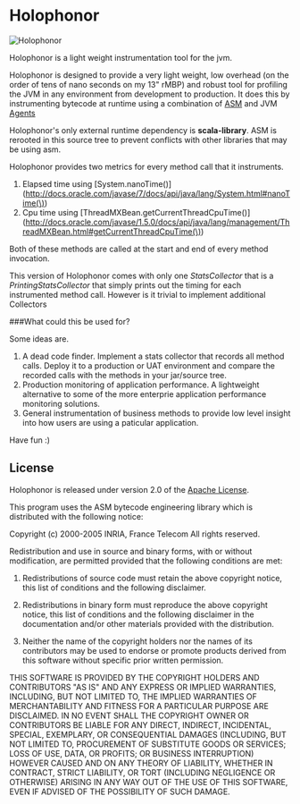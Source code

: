 Holophonor
==========

![Holophonor](http://img2.wikia.nocookie.net/__cb20061012203400/en.futurama/images/5/5e/Holophonor.jpg)

Holophonor is a light weight instrumentation tool for the jvm.


Holophonor is designed to provide a very light weight, low overhead (on the order of tens of nano seconds on my 13" rMBP) and robust tool for profiling the JVM in any environment from development to production. It does this by instrumenting bytecode at runtime using a combination of [ASM](http://asm.ow2.org/) and JVM [Agents](http://docs.oracle.com/javase/6/docs/api/java/lang/instrument/package-summary.html)

Holophonor's only external runtime dependency is **scala-library**. ASM is rerooted in this source tree to prevent conflicts with other libraries that may be using asm.

Holophonor provides two metrics for every method call that it instruments.

1. Elapsed time using [System.nanoTime()](http://docs.oracle.com/javase/7/docs/api/java/lang/System.html#nanoTime(\)) 
2. Cpu time using [ThreadMXBean.getCurrentThreadCpuTime()](http://docs.oracle.com/javase/1.5.0/docs/api/java/lang/management/ThreadMXBean.html#getCurrentThreadCpuTime(\))

Both of these methods are called at the start and end of every method invocation.

This version of Holophonor comes with only one *StatsCollector* that is a *PrintingStatsCollector* that simply prints out the timing for each instrumented method call. However is it trivial to implement additional Collectors

###What could this be used for?

Some ideas are.

1. A dead code finder. Implement a stats collector that records all method calls. Deploy it to a production or UAT environment and compare the recorded calls with the methods in your jar/source tree.
2. Production monitoring of application performance. A lightweight alternative to some of the more enterprie application performance monitoring solutions.
3. General instrumentation of business methods to provide low level insight into how users are using a paticular application.

Have fun :)

## License
Holophonor is released under version 2.0 of the [Apache License](http://www.apache.org/licenses/LICENSE-2.0).

This program uses the ASM bytecode engineering library which is distributed
with the following notice:

Copyright (c) 2000-2005 INRIA, France Telecom
All rights reserved.

Redistribution and use in source and binary forms, with or without
modification, are permitted provided that the following conditions
are met:

1. Redistributions of source code must retain the above copyright
   notice, this list of conditions and the following disclaimer.

2. Redistributions in binary form must reproduce the above copyright
   notice, this list of conditions and the following disclaimer in the
   documentation and/or other materials provided with the distribution.

3. Neither the name of the copyright holders nor the names of its
   contributors may be used to endorse or promote products derived from
   this software without specific prior written permission.

THIS SOFTWARE IS PROVIDED BY THE COPYRIGHT HOLDERS AND CONTRIBUTORS "AS IS"
AND ANY EXPRESS OR IMPLIED WARRANTIES, INCLUDING, BUT NOT LIMITED TO, THE
IMPLIED WARRANTIES OF MERCHANTABILITY AND FITNESS FOR A PARTICULAR PURPOSE
ARE DISCLAIMED. IN NO EVENT SHALL THE COPYRIGHT OWNER OR CONTRIBUTORS BE
LIABLE FOR ANY DIRECT, INDIRECT, INCIDENTAL, SPECIAL, EXEMPLARY, OR
CONSEQUENTIAL DAMAGES (INCLUDING, BUT NOT LIMITED TO, PROCUREMENT OF
SUBSTITUTE GOODS OR SERVICES; LOSS OF USE, DATA, OR PROFITS; OR BUSINESS
INTERRUPTION) HOWEVER CAUSED AND ON ANY THEORY OF LIABILITY, WHETHER IN
CONTRACT, STRICT LIABILITY, OR TORT (INCLUDING NEGLIGENCE OR OTHERWISE)
ARISING IN ANY WAY OUT OF THE USE OF THIS SOFTWARE, EVEN IF ADVISED OF
THE POSSIBILITY OF SUCH DAMAGE.